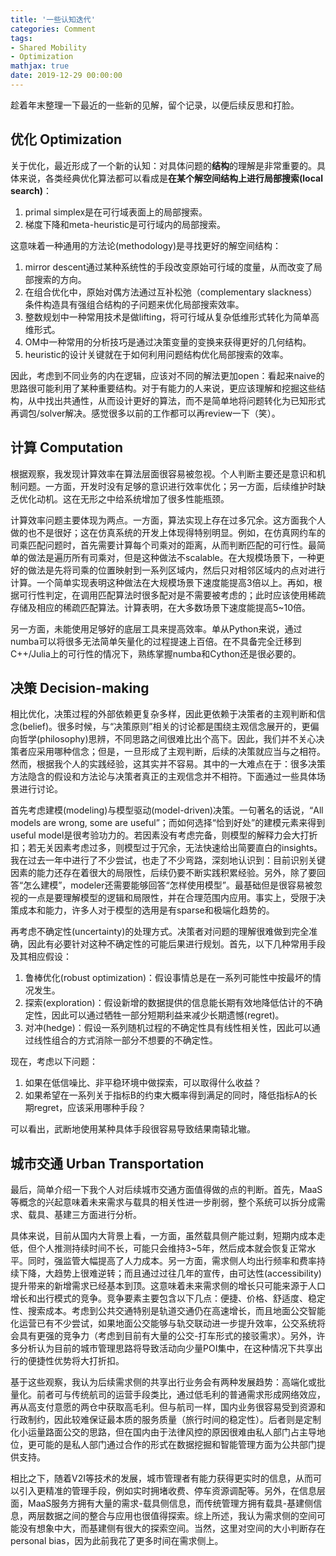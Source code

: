```yaml
---
title: '一些认知迭代'
categories: Comment
tags:
- Shared Mobility
- Optimization
mathjax: true
date: 2019-12-29 00:00:00
---
```


趁着年末整理一下最近的一些新的见解，留个记录，以便后续反思和打脸。

<!--more-->



## 优化 Optimization

关于优化，最近形成了一个新的认知：对具体问题的**结构**的理解是非常重要的。具体来说，各类经典优化算法都可以看成是**在某个解空间结构上进行局部搜索(local search)**：
1. primal simplex是在可行域表面上的局部搜索。
2. 梯度下降和meta-heuristic是可行域内的局部搜索。

这意味着一种通用的方法论(methodology)是寻找更好的解空间结构：
1. mirror descent通过某种系统性的手段改变原始可行域的度量，从而改变了局部搜索的方向。
2. 在组合优化中，原始对偶方法通过互补松弛（complementary slackness）条件构造具有强组合结构的子问题来优化局部搜索效率。
3. 整数规划中一种常用技术是做lifting，将可行域从复杂低维形式转化为简单高维形式。
4. OM中一种常用的分析技巧是通过决策变量的变换来获得更好的几何结构。
5. heuristic的设计关键就在于如何利用问题结构优化局部搜索的效率。

因此，考虑到不同业务的内在逻辑，应该对不同的解法更加open：看起来naive的思路很可能利用了某种重要结构。对于有能力的人来说，更应该理解和挖掘这些结构，从中找出共通性，从而设计更好的算法，而不是简单地将问题转化为已知形式再调包/solver解决。感觉很多以前的工作都可以再review一下（笑）。


## 计算 Computation

根据观察，我发现计算效率在算法层面很容易被忽视。个人判断主要还是意识和机制问题。一方面，开发时没有足够的意识进行效率优化；另一方面，后续维护时缺乏优化动机。这在无形之中给系统增加了很多性能瓶颈。

计算效率问题主要体现为两点。一方面，算法实现上存在过多冗余。这方面我个人做的也不是很好；这在仿真系统的开发上体现得特别明显。例如，在仿真网约车的司乘匹配问题时，首先需要计算每个司乘对的距离，从而判断匹配的可行性。最简单的做法是遍历所有司乘对，但是这种做法不scalable。在大规模场景下，一种更好的做法是先将司乘的位置映射到一系列区域内，然后只对相邻区域内的点对进行计算。一个简单实现表明这种做法在大规模场景下速度能提高3倍以上。再如，根据可行性判定，在调用匹配算法时很多配对是不需要被考虑的；此时应该使用稀疏存储及相应的稀疏匹配算法。计算表明，在大多数场景下速度能提高5~10倍。

另一方面，未能使用足够好的底层工具来提高效率。单从Python来说，通过numba可以将很多无法简单矢量化的过程提速上百倍。在不具备完全迁移到C++/Julia上的可行性的情况下，熟练掌握numba和Cython还是很必要的。


## 决策 Decision-making

相比优化，决策过程的外部依赖更复杂多样，因此更依赖于决策者的主观判断和信念(belief)。很多时候，与“决策原则”相关的讨论都是围绕主观信念展开的，更偏向哲学(philosophy)思辨，不同思路之间很难比出个高下。因此，我们并不关心决策者应采用哪种信念；但是，一旦形成了主观判断，后续的决策就应当与之相符。然而，根据我个人的实践经验，这其实并不容易。其中的一大难点在于：很多决策方法隐含的假设和方法论与决策者真正的主观信念并不相符。下面通过一些具体场景进行讨论。

首先考虑建模(modeling)与模型驱动(model-driven)决策。一句著名的话说，“All models are wrong, some are useful”；而如何选择“恰到好处”的建模元素来得到useful model是很考验功力的。若因素没有考虑完备，则模型的解释力会大打折扣；若无关因素考虑过多，则模型过于冗余，无法快速给出简要直白的insights。我在过去一年中进行了不少尝试，也走了不少弯路，深刻地认识到：目前识别关键因素的能力还存在着很大的局限性，后续仍要不断实践积累经验。另外，除了要回答“怎么建模”，modeler还需要能够回答“怎样使用模型”。最基础但是很容易被忽视的一点是要理解模型的逻辑和局限性，并在合理范围内应用。事实上，受限于决策成本和能力，许多人对于模型的选用是有sparse和极端化趋势的。

再考虑不确定性(uncertainty)的处理方式。决策者对问题的理解很难做到完全准确，因此有必要针对这种不确定性的可能后果进行规划。首先，以下几种常用手段及其相应假设：
1. 鲁棒优化(robust optimization)：假设事情总是在一系列可能性中按最坏的情况发生。
2. 探索(exploration)：假设新增的数据提供的信息能长期有效地降低估计的不确定性，因此可以通过牺牲一部分短期利益来减少长期遗憾(regret)。
3. 对冲(hedge)：假设一系列随机过程的不确定性具有线性相关性，因此可以通过线性组合的方式消除一部分不想要的不确定性。

现在，考虑以下问题：
1. 如果在低信噪比、非平稳环境中做探索，可以取得什么收益？
2. 如果希望在一系列关于指标B的约束大概率得到满足的同时，降低指标A的长期regret，应该采用哪种手段？

可以看出，武断地使用某种具体手段很容易导致结果南辕北辙。

## 城市交通 Urban Transportation

最后，简单介绍一下我个人对后续城市交通方面值得做的点的判断。首先，MaaS等概念的兴起意味着未来需求与载具的相关性进一步削弱，整个系统可以拆分成需求、载具、基建三方面进行分析。

具体来说，目前从国内大背景上看，一方面，虽然载具侧产能过剩，短期内成本走低，但个人推测持续时间不长，可能只会维持3~5年，然后成本就会恢复正常水平。同时，强监管大幅提高了人力成本。另一方面，需求侧人均出行频率和费率持续下降，大趋势上很难逆转；而且通过过往几年的宣传，由可达性(accessibility)提升带来的新增需求已经基本到顶。这意味着未来需求侧的增长只可能来源于人口增长和出行模式的竞争。竞争要素主要包含以下几点：便捷、价格、舒适度、稳定性、搜索成本。考虑到公共交通特别是轨道交通仍在高速增长，而且地面公交智能化运营已有不少尝试，如果地面公交能够与轨交联动进一步提升效率，公交系统将会具有更强的竞争力（考虑到目前有大量的公交-打车形式的接驳需求）。另外，许多分析认为目前的城市管理思路将导致活动向少量POI集中，在这种情况下共享出行的便捷性优势将大打折扣。

基于这些观察，我认为后续需求侧的共享出行业务会有两种发展趋势：高端化或批量化。前者可与传统航司的运营手段类比，通过低毛利的普通需求形成网络效应，再从高支付意愿的两仓中获取高毛利。但与航司一样，国内业务很容易受到资源和行政制约，因此较难保证最本质的服务质量（旅行时间的稳定性）。后者则是定制化小运量路面公交的思路，但在国内由于法律风控的原因很难由私人部门占主导地位，更可能的是私人部门通过合作的形式在数据挖掘和智能管理方面为公共部门提供支持。

相比之下，随着V2I等技术的发展，城市管理者有能力获得更实时的信息，从而可以引入更精准的管理手段，例如实时拥堵收费、停车资源调配等。另外，在信息层面，MaaS服务方拥有大量的需求-载具侧信息，而传统管理方拥有载具-基建侧信息，两层数据之间的整合与应用也很值得探索。综上所述，我认为需求侧的空间可能没有想象中大，而基建侧有很大的探索空间。当然，这里对空间的大小判断存在personal bias，因为此前我花了更多时间在需求侧上。
